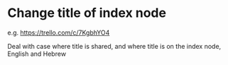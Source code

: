 # Change title of index node

e.g. https://trello.com/c/7KgbhYO4

Deal with case where title is shared, and where title is on the index node,
English and Hebrew
